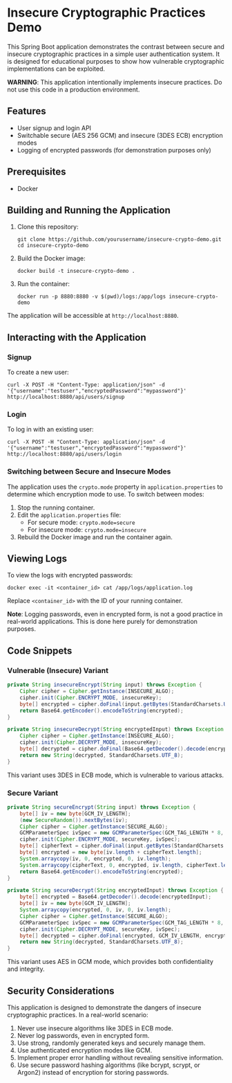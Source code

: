 # Insecure Cryptographic Practices Demo

This Spring Boot application demonstrates the contrast between secure and insecure cryptographic practices in a simple user authentication system. It is designed for educational purposes to show how vulnerable cryptographic implementations can be exploited.

**WARNING**: This application intentionally implements insecure practices. Do not use this code in a production environment.

## Features

- User signup and login API
- Switchable secure (AES 256 GCM) and insecure (3DES ECB) encryption modes
- Logging of encrypted passwords (for demonstration purposes only)

## Prerequisites

- Docker

## Building and Running the Application

1. Clone this repository:
   ```
   git clone https://github.com/yourusername/insecure-crypto-demo.git
   cd insecure-crypto-demo
   ```

2. Build the Docker image:
   ```
   docker build -t insecure-crypto-demo .
   ```

3. Run the container:
   ```
   docker run -p 8880:8880 -v $(pwd)/logs:/app/logs insecure-crypto-demo
   ```

The application will be accessible at `http://localhost:8880`.

## Interacting with the Application

### Signup

To create a new user:

```
curl -X POST -H "Content-Type: application/json" -d '{"username":"testuser","encryptedPassword":"mypassword"}' http://localhost:8880/api/users/signup
```

### Login

To log in with an existing user:

```
curl -X POST -H "Content-Type: application/json" -d '{"username":"testuser","encryptedPassword":"mypassword"}' http://localhost:8880/api/users/login
```

### Switching between Secure and Insecure Modes

The application uses the `crypto.mode` property in `application.properties` to determine which encryption mode to use. To switch between modes:

1. Stop the running container.
2. Edit the `application.properties` file:
   - For secure mode: `crypto.mode=secure`
   - For insecure mode: `crypto.mode=insecure`
3. Rebuild the Docker image and run the container again.

## Viewing Logs

To view the logs with encrypted passwords:

```
docker exec -it <container_id> cat /app/logs/application.log
```

Replace `<container_id>` with the ID of your running container.

**Note**: Logging passwords, even in encrypted form, is not a good practice in real-world applications. This is done here purely for demonstration purposes.

## Code Snippets

### Vulnerable (Insecure) Variant

```java
private String insecureEncrypt(String input) throws Exception {
    Cipher cipher = Cipher.getInstance(INSECURE_ALGO);
    cipher.init(Cipher.ENCRYPT_MODE, insecureKey);
    byte[] encrypted = cipher.doFinal(input.getBytes(StandardCharsets.UTF_8));
    return Base64.getEncoder().encodeToString(encrypted);
}

private String insecureDecrypt(String encryptedInput) throws Exception {
    Cipher cipher = Cipher.getInstance(INSECURE_ALGO);
    cipher.init(Cipher.DECRYPT_MODE, insecureKey);
    byte[] decrypted = cipher.doFinal(Base64.getDecoder().decode(encryptedInput));
    return new String(decrypted, StandardCharsets.UTF_8);
}
```

This variant uses 3DES in ECB mode, which is vulnerable to various attacks.

### Secure Variant

```java
private String secureEncrypt(String input) throws Exception {
    byte[] iv = new byte[GCM_IV_LENGTH];
    (new SecureRandom()).nextBytes(iv);
    Cipher cipher = Cipher.getInstance(SECURE_ALGO);
    GCMParameterSpec ivSpec = new GCMParameterSpec(GCM_TAG_LENGTH * 8, iv);
    cipher.init(Cipher.ENCRYPT_MODE, secureKey, ivSpec);
    byte[] cipherText = cipher.doFinal(input.getBytes(StandardCharsets.UTF_8));
    byte[] encrypted = new byte[iv.length + cipherText.length];
    System.arraycopy(iv, 0, encrypted, 0, iv.length);
    System.arraycopy(cipherText, 0, encrypted, iv.length, cipherText.length);
    return Base64.getEncoder().encodeToString(encrypted);
}

private String secureDecrypt(String encryptedInput) throws Exception {
    byte[] encrypted = Base64.getDecoder().decode(encryptedInput);
    byte[] iv = new byte[GCM_IV_LENGTH];
    System.arraycopy(encrypted, 0, iv, 0, iv.length);
    Cipher cipher = Cipher.getInstance(SECURE_ALGO);
    GCMParameterSpec ivSpec = new GCMParameterSpec(GCM_TAG_LENGTH * 8, iv);
    cipher.init(Cipher.DECRYPT_MODE, secureKey, ivSpec);
    byte[] decrypted = cipher.doFinal(encrypted, GCM_IV_LENGTH, encrypted.length - GCM_IV_LENGTH);
    return new String(decrypted, StandardCharsets.UTF_8);
}
```

This variant uses AES in GCM mode, which provides both confidentiality and integrity.

## Security Considerations

This application is designed to demonstrate the dangers of insecure cryptographic practices. In a real-world scenario:

1. Never use insecure algorithms like 3DES in ECB mode.
2. Never log passwords, even in encrypted form.
3. Use strong, randomly generated keys and securely manage them.
4. Use authenticated encryption modes like GCM.
5. Implement proper error handling without revealing sensitive information.
6. Use secure password hashing algorithms (like bcrypt, scrypt, or Argon2) instead of encryption for storing passwords.